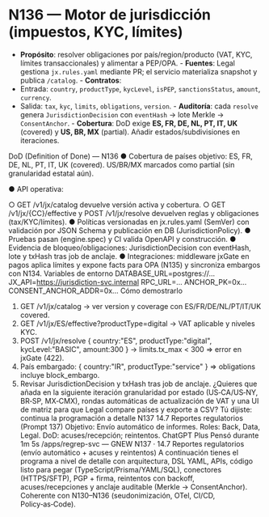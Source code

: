 # N136 — Motor de jurisdicción (impuestos, KYC, límites) 
 - **Propósito**: resolver obligaciones por país/region/producto (VAT, 
KYC, límites transaccionales) y alimentar a PEP/OPA. - **Fuentes**: Legal gestiona `jx.rules.yaml` mediante PR; el servicio 
materializa snapshot y publica `/catalog`. - **Contratos**: 
  - Entrada: `country`, `productType`, `kycLevel`, `isPEP`, 
`sanctionsStatus`, `amount`, `currency`. 
  - Salida: `tax`, `kyc`, `limits`, `obligations`, `version`. - **Auditoría**: cada `resolve` genera `JurisdictionDecision` con 
`eventHash` → lote Merkle → `ConsentAnchor`. - **Cobertura**: DoD exige **ES, FR, DE, NL, PT, IT, UK** (covered) y 
**US, BR, MX** (partial). Añadir estados/subdivisiones en iteraciones. 
 
 
DoD (Definition of Done) — N136 
● Cobertura de países objetivo: ES, FR, DE, NL, PT, IT, UK (covered). US/BR/MX 
marcados como partial (sin granularidad estatal aún). 
 
● API operativa: 
 
○ GET /v1/jx/catalog devuelve versión activa y cobertura. 
○ GET /v1/jx/{CC}/effective y POST /v1/jx/resolve devuelven reglas 
y obligaciones (tax/KYC/límites). 
● Políticas versionadas en jx.rules.yaml (SemVer) con validación por JSON 
Schema y publicación en DB (JurisdictionPolicy). 
● Pruebas pasan (engine.spec) y CI valida OpenAPI y construcción. 
● Evidencia de bloqueo/obligaciones: JurisdictionDecision con eventHash, lote 
y txHash tras job de anclaje. 
● Integraciones: middleware jxGate en pagos aplica límites y expone facts para OPA 
(N135) y sincroniza embargos con N134. 
Variables de entorno 
DATABASE_URL=postgres://... 
JX_API=https://jurisdiction-svc.internal 
RPC_URL=... 
ANCHOR_PK=0x... 
CONSENT_ANCHOR_ADDR=0x... 
Cómo demostrarlo 
1. GET /v1/jx/catalog → ver version y coverage con ES/FR/DE/NL/PT/IT/UK 
covered. 
2. GET /v1/jx/ES/effective?productType=digital → VAT aplicable y niveles 
KYC. 
3. POST /v1/jx/resolve { country:"ES", productType:"digital", 
kycLevel:"BASIC", amount:300 } 
→ limits.tx_max < 300 ⇒ error en jxGate (422). 
4. País embargado: { country:"IR", productType:"service" } ⇒ 
obligations incluye block_embargo. 
5. Revisar JurisdictionDecision y txHash tras job de anclaje. 
¿Quieres que añada en la siguiente iteración granularidad por estado (US‑CA/US‑NY, BR‑SP, 
MX‑CMX), rondas automáticas de actualización de VAT y una UI de matriz para que Legal 
compare países y exporte a CSV? 
Tú dijiste: 
continua la programación a detalle N137 14.7 Reportes regulatorios (Prompt 137) Objetivo: 
Envío automático de informes. Roles: Back, Data, Legal. DoD: acuses/recepción; reintentos. 
ChatGPT Plus 
Pensó durante 1m 5s 
/apps/regrep-svc — GNEW N137 · 14.7 Reportes regulatorios (envío automático + acuses y 
reintentos) 
A continuación tienes el programa a nivel de detalle con arquitectura, DSL YAML, APIs, 
código listo para pegar (TypeScript/Prisma/YAML/SQL), conectores (HTTPS/SFTP), PGP + 
firma, reintentos con backoff, acuses/recepciones y anclaje auditable (Merkle → 
ConsentAnchor). Coherente con N130–N136 (seudonimización, OTel, CI/CD, 
Policy‑as‑Code). 

